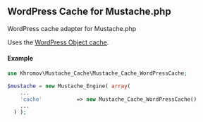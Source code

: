## WordPress Cache for Mustache.php

WordPress cache adapter for Mustache.php

Uses the [WordPress Object cache](http://codex.wordpress.org/Class_Reference/WP_Object_Cache).

#### Example

```php
use Khromov\Mustache_Cache\Mustache_Cache_WordPressCache;

$mustache = new Mustache_Engine( array(
    ...
    'cache'           => new Mustache_Cache_WordPressCache()
    ...
  ) );
```